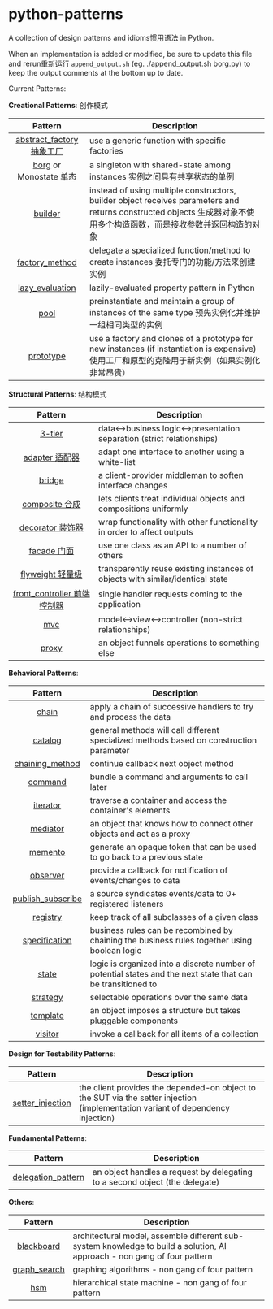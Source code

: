 python-patterns
===============

A collection of design patterns and idioms惯用语法 in Python.

When an implementation is added or modified, be sure to update this file and
rerun重新运行 `append_output.sh` (eg. ./append_output.sh borg.py) to keep the output
comments at the bottom up to date.

Current Patterns:

__Creational Patterns__: 创作模式

| Pattern | Description |
|:-------:| ----------- |
| [abstract_factory 抽象工厂](creational/abstract_factory.py) | use a generic function with specific factories |
| [borg](creational/borg.py) or Monostate 单态 | a singleton with shared-state among instances 实例之间具有共享状态的单例 |
| [builder](creational/builder.py) | instead of using multiple constructors, builder object receives parameters and returns constructed objects 生成器对象不使用多个构造函数，而是接收参数并返回构造的对象 |
| [factory_method](creational/factory_method.py) | delegate a specialized function/method to create instances 委托专门的功能/方法来创建实例 |
| [lazy_evaluation](creational/lazy_evaluation.py) | lazily-evaluated property pattern in Python |
| [pool](creational/pool.py) | preinstantiate and maintain a group of instances of the same type 预先实例化并维护一组相同类型的实例 |
| [prototype](creational/prototype.py) | use a factory and clones of a prototype for new instances (if instantiation is expensive) 使用工厂和原型的克隆用于新实例（如果实例化非常昂贵） |

__Structural Patterns__: 结构模式

| Pattern | Description |
|:-------:| ----------- |
| [3-tier](structural/3-tier.py) | data<->business logic<->presentation separation (strict relationships) |
| [adapter 适配器](structural/adapter.py) | adapt one interface to another using a white-list |
| [bridge](structural/bridge.py) | a client-provider middleman to soften interface changes |
| [composite 合成](structural/composite.py) | lets clients treat individual objects and compositions uniformly |
| [decorator 装饰器](structural/decorator.py) | wrap functionality with other functionality in order to affect outputs |
| [facade 门面](structural/facade.py) | use one class as an API to a number of others |
| [flyweight 轻量级](structural/flyweight.py) | transparently reuse existing instances of objects with similar/identical state |
| [front_controller 前端控制器](structural/front_controller.py) | single handler requests coming to the application |
| [mvc](structural/mvc.py) | model<->view<->controller (non-strict relationships) |
| [proxy](structural/proxy.py) | an object funnels operations to something else |

__Behavioral Patterns__:

| Pattern | Description |
|:-------:| ----------- |
| [chain](behavioral/chain.py) | apply a chain of successive handlers to try and process the data |
| [catalog](behavioral/catalog.py) | general methods will call different specialized methods based on construction parameter |
| [chaining_method](behavioral/chaining_method.py) | continue callback next object method |
| [command](behavioral/command.py) | bundle a command and arguments to call later |
| [iterator](behavioral/iterator.py) | traverse a container and access the container's elements |
| [mediator](behavioral/mediator.py) | an object that knows how to connect other objects and act as a proxy |
| [memento](behavioral/memento.py) | generate an opaque token that can be used to go back to a previous state |
| [observer](behavioral/observer.py) | provide a callback for notification of events/changes to data |
| [publish_subscribe](behavioral/publish_subscribe.py) | a source syndicates events/data to 0+ registered listeners |
| [registry](behavioral/registry.py) | keep track of all subclasses of a given class |
| [specification](behavioral/specification.py) |  business rules can be recombined by chaining the business rules together using boolean logic |
| [state](behavioral/state.py) | logic is organized into a discrete number of potential states and the next state that can be transitioned to |
| [strategy](behavioral/strategy.py) | selectable operations over the same data |
| [template](behavioral/template.py) | an object imposes a structure but takes pluggable components |
| [visitor](behavioral/visitor.py) | invoke a callback for all items of a collection |

__Design for Testability Patterns__:

| Pattern | Description |
|:-------:| ----------- |
| [setter_injection](dft/setter_injection.py) | the client provides the depended-on object to the SUT via the setter injection (implementation variant of dependency injection) |

__Fundamental Patterns__:

| Pattern | Description |
|:-------:| ----------- |
| [delegation_pattern](fundamental/delegation_pattern.py) | an object handles a request by delegating to a second object (the delegate) |

__Others__:

| Pattern | Description |
|:-------:| ----------- |
| [blackboard](other/blackboard.py) | architectural model, assemble different sub-system knowledge to build a solution, AI approach - non gang of four pattern |
| [graph_search](other/graph_search.py) | graphing algorithms - non gang of four pattern |
| [hsm](other/hsm/hsm.py) | hierarchical state machine - non gang of four pattern |
